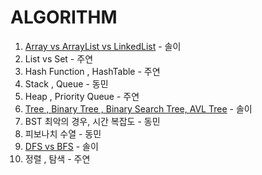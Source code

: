 # ALGORITHM

1. [Array vs ArrayList vs LinkedList](https://flossy-longship-14b.notion.site/Array-vs-ArrayList-vs-LinkedList-c0983b23738e42ff9ac3f50f5b8c032b?pvs=4) - 솔이
2. List vs Set - 주연
3. Hash Function , HashTable - 주연
4. Stack , Queue - 동민
5. Heap , Priority Queue - 주연
6. [Tree , Binary Tree , Binary Search Tree, AVL Tree](https://flossy-longship-14b.notion.site/Tree-Binary-Tree-BST-AVL-Tree-8484b1d1d4374f3ebefbef0f6a0b0824?pvs=4) - 솔이
7. BST 최악의 경우, 시간 복잡도 - 동민
8. 피보나치 수열 - 동민
9. [DFS vs BFS](https://flossy-longship-14b.notion.site/BFS-vs-DFS-44f3f98e09474aa59a38a09d689f2d72?pvs=4) - 솔이
10. 정렬 , 탐색 - 주연

